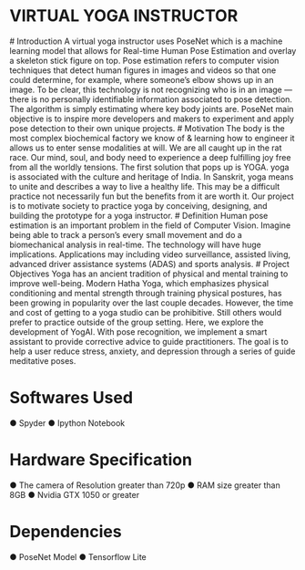 <h1> VIRTUAL YOGA INSTRUCTOR </h1>
# Introduction
A virtual yoga instructor uses PoseNet which is a machine learning model that allows
for Real-time Human Pose Estimation and overlay a skeleton stick figure on top. Pose
estimation refers to computer vision techniques that detect human figures in images and
videos so that one could determine, for example, where someone’s elbow shows up in
an image. To be clear, this technology is not recognizing who is in an image — there is
no personally identifiable information associated to pose detection. The algorithm is
simply estimating where key body joints are. PoseNet main objective is to inspire more
developers and makers to experiment and apply pose detection to their own unique
projects.
# Motivation
The body is the most complex biochemical factory we know of & learning how to
engineer it allows us to enter sense modalities at will. We are all caught up in the rat
race. Our mind, soul, and body need to experience a deep fulfilling joy free from all the
worldly tensions. The first solution that pops up is YOGA. yoga is associated with the
culture and heritage of India. In Sanskrit, yoga means to unite and describes a way to
live a healthy life. This may be a difficult practice not necessarily fun but the benefits
from it are worth it. Our project is to motivate society to practice yoga by conceiving,
designing, and building the prototype for a yoga instructor.
# Definition
Human pose estimation is an important problem in the field of Computer Vision. Imagine
being able to track a person’s every small movement and do a biomechanical analysis
in real-time. The technology will have huge implications. Applications may including
video surveillance, assisted living, advanced driver assistance systems (ADAS) and
sports analysis.
# Project Objectives
Yoga has an ancient tradition of physical and mental training to improve well-being.
Modern Hatha Yoga, which emphasizes physical conditioning and mental strength
through training physical postures, has been growing in popularity over the last couple
decades.
However, the time and cost of getting to a yoga studio can be prohibitive. Still others
would prefer to practice outside of the group setting.
Here, we explore the development of YogAI. With pose recognition, we implement a
smart assistant to provide corrective advice to guide practitioners.
The goal is to help a user reduce stress, anxiety, and depression through a series of
guide meditative poses.

# Softwares Used
● Spyder
● Ipython Notebook

# Hardware Specification
● The camera of Resolution greater than 720p
● RAM size greater than 8GB
● Nvidia GTX 1050 or greater
# Dependencies
● PoseNet Model
● Tensorflow Lite
